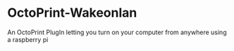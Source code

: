 # OctoPrint-Wakeonlan
An OctoPrint PlugIn letting you turn on your computer from anywhere using a raspberry pi

